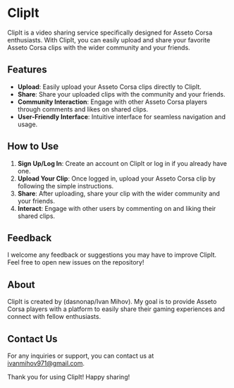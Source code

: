 # ClipIt

ClipIt is a video sharing service specifically designed for Asseto Corsa enthusiasts. With ClipIt, you can easily upload and share your favorite Asseto Corsa clips with the wider community and your friends.

## Features

- **Upload**: Easily upload your Asseto Corsa clips directly to ClipIt.
- **Share**: Share your uploaded clips with the community and your friends.
- **Community Interaction**: Engage with other Asseto Corsa players through comments and likes on shared clips.
- **User-Friendly Interface**: Intuitive interface for seamless navigation and usage.

## How to Use

1. **Sign Up/Log In**: Create an account on ClipIt or log in if you already have one.
2. **Upload Your Clip**: Once logged in, upload your Asseto Corsa clip by following the simple instructions.
3. **Share**: After uploading, share your clip with the wider community and your friends.
4. **Interact**: Engage with other users by commenting on and liking their shared clips.

## Feedback

I welcome any feedback or suggestions you may have to improve ClipIt. Feel free to open new issues on the repository!

## About

ClipIt is created by (dasnonap/Ivan Mihov). My goal is to provide Asseto Corsa players with a platform to easily share their gaming experiences and connect with fellow enthusiasts.

## Contact Us

For any inquiries or support, you can contact us at [ivanmihov971@gmail.com](mailto:ivanmihov971@gmail.com).

Thank you for using ClipIt! Happy sharing!
